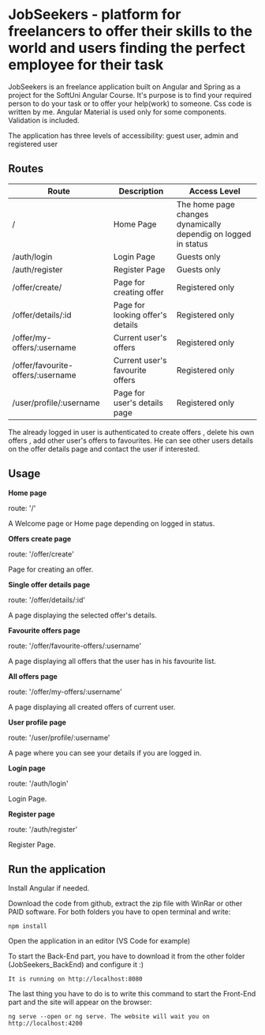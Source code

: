 # JobSeekers - platform for freelancers to offer their skills to the world and users finding the perfect employee for their task

JobSeekers is an freelance application built on Angular and Spring as a project for the SoftUni Angular Course. It's purpose is to find your required person to do your task or to offer your help(work) to someone. Css code is written by me. Angular Material is used only for some components. Validation is included.

The application has three levels of accessibility: guest user, admin and registered user

## Routes
| Route  | Description | Access Level |
| ------------- | ------------- | ------------- |
| /  | Home Page  | The home page changes dynamically dependig on logged in status | All users and Guest Users |
| /auth/login  | Login Page  | Guests only |
| /auth/register  | Register Page  | Guests only |
| /offer/create/  | Page for creating offer  | Registered only |
| /offer/details/:id  | Page for looking offer's details  | Registered only |
| /offer/my-offers/:username  | Current user's offers  | Registered only |
| /offer/favourite-offers/:username  | Current user's favourite offers  | Registered only |
| /user/profile/:username  | Page for user's details page  | Registered only |
    
The already logged in user is authenticated to create offers , delete his own offers , add other user's offers to favourites. He can see other users details on the offer details page and contact the user if interested.


## Usage

**Home page**

route: '/'

A Welcome page or Home page depending on logged in status.

**Offers create page**

route: '/offer/create'

Page for creating an offer.

**Single offer details page**

route: '/offer/details/:id'

A page displaying the selected offer's details.

**Favourite offers page**

route: '/offer/favourite-offers/:username'

A page displaying all offers that the user has in his favourite list.

**All offers page**

route: '/offer/my-offers/:username'

A page displaying all created offers of current user.

**User profile page**

route: '/user/profile/:username'

A page where you can see your details if you are logged in.


**Login page**

route: '/auth/login'

Login Page.

**Register page**

route: '/auth/register'

Register Page.

## Run the application

Install Angular if needed.

Download the code from github, extract the zip file with WinRar or other PAID software. For both folders you have to open terminal and write: 

    npm install

Open the application in an editor (VS Code for example) 
    
To start the Back-End part, you have to download it from the other folder (JobSeekers_BackEnd) and configure it :)

    It is running on http://localhost:8080
   
The last thing you have to do is to write this command to start the Front-End part and the site will appear on the browser:

    ng serve --open or ng serve. The website will wait you on http://localhost:4200